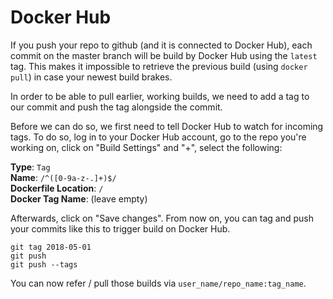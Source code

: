 # Docker Hub

If you push your repo to github (and it is connected to Docker Hub),
each commit on the master branch will be build by Docker Hub using the
``latest`` tag. This makes it impossible to retrieve the previous build
(using ``docker pull``) in case your newest build brakes.

In order to be able to pull earlier, working builds, we need to add a tag
to our commit and push the tag alongside the commit.

Before we can do so, we first need to tell Docker Hub to watch for
incoming tags. To do so, log in to your Docker Hub account, go to the
repo you're working on, click on "Build Settings" and "+",
select the following:

**Type**: ``Tag``  
**Name**: ``/^([0-9a-z-.]+)$/``  
**Dockerfile Location**: ``/``  
**Docker Tag Name**: (leave empty)  

Afterwards, click on "Save changes". From now on, you can tag and push
your commits like this to trigger build on Docker Hub.

```
git tag 2018-05-01
git push
git push --tags
```

You can now refer / pull those builds via ``user_name/repo_name:tag_name``.
